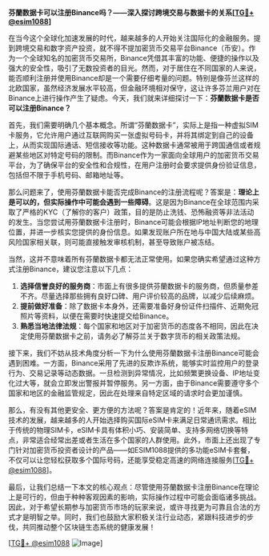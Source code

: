 **芬蘭数据卡可以注册Binance吗？——深入探讨跨境交易与数据卡的关系[[TG💪+ @esim1088](https://t.me/s/esim1088)]**

在当今这个全球化加速发展的时代，越来越多的人开始关注国际化的金融服务。提到跨境交易和数字资产投资，就不得不提加密货币交易平台Binance（币安）。作为一个全球知名的加密货币交易所，Binance凭借其丰富的功能、便捷的操作以及强大的安全性，吸引了无数投资者的目光。然而，对于居住在不同国家的人来说，能否顺利注册并使用Binance却是一个需要仔细考量的问题。特别是像芬兰这样的北欧国家，虽然经济发展水平较高，但金融环境相对保守，这让许多芬兰用户对在Binance上进行操作产生了疑虑。今天，我们就来详细探讨一下：**芬蘭数据卡是否可以注册Binance？**

首先，我们需要明确几个基本概念。所谓“芬蘭数据卡”，实际上是指一种虚拟SIM卡服务，它允许用户通过互联网购买一张虚拟号码卡，并将其绑定到自己的设备上，从而实现国际通话、短信接收等功能。这种数据卡通常被用于跨国通信或者规避某些地区对特定号码的限制。而Binance作为一家面向全球用户的加密货币交易平台，为了确保平台的安全性和合规性，在用户注册时会要求提供身份验证信息，包括但不限于手机号码、邮箱地址等。

那么问题来了，使用芬蘭数据卡能否完成Binance的注册流程呢？答案是：**理论上是可以的，但实际操作中可能会遇到一些障碍**。这是因为Binance在全球范围内采取了严格的KYC（了解你的客户）政策，目的是防止洗钱、恐怖融资等非法活动的发生。当您尝试用芬蘭数据卡注册时，Binance可能会根据IP地址判断您的地理位置，并进一步核实您提供的身份信息。如果发现账户所在地与中国大陆或某些高风险国家相关联，则可能直接触发审核机制，甚至导致账户被冻结。

当然，这并不意味着所有芬蘭数据卡都无法正常使用。如果您确实希望通过这种方式注册Binance，建议您注意以下几点：

1. **选择信誉良好的服务商**：市面上有很多提供芬蘭数据卡的服务商，但质量参差不齐。尽量选择那些拥有良好口碑、用户评价较高的品牌，以减少后续麻烦。
2. **提前做好准备**：除了数据卡本身外，还需要准备好身份证件扫描件、近期免冠照片等资料，以便在需要时快速提交给Binance。
3. **熟悉当地法律法规**：每个国家和地区对于加密货币的态度各不相同，因此在决定使用芬蘭数据卡之前，请务必了解芬兰关于数字货币的相关政策法规。

接下来，我们不妨从技术角度分析一下为什么使用芬蘭数据卡注册Binance可能会遇到困难。一方面，Binance采用了先进的反欺诈系统，能够实时监控用户的登录行为、交易记录等动态数据。一旦检测到异常情况，比如频繁更换设备、IP地址变化过大等，就会立即发出警报并暂停服务。另一方面，由于Binance需要遵守多个国家和地区的金融监管规定，因此在处理来自特定区域的请求时会更加谨慎。

那么，有没有其他更安全、更方便的方法呢？答案是肯定的！近年来，随着eSIM技术的发展，越来越多的人开始选择购买国际eSIM卡来满足日常通讯需求。相比于传统的物理SIM卡，eSIM卡具有体积小巧、安装简单、支持多网络切换等特点，非常适合经常出差或者生活在多个国家的人群使用。此外，市面上还出现了专门针对加密货币投资者设计的产品——如ESIM1088提供的多功能eSIM卡套餐，不仅可以让您轻松获取多个国际号码，还能享受稳定高速的网络连接服务[[TG💪+ @esim1088](https://t.me/s/esim1088)]。

最后，让我们总结一下本文的核心观点：尽管使用芬蘭数据卡注册Binance在理论上是可行的，但由于种种客观因素的影响，实际操作过程中可能会面临诸多挑战。因此，对于希望长期参与加密货币市场的玩家来说，或许寻找更为可靠且合法的方式才是明智之举。同时，我们也鼓励大家积极关注行业动态，紧跟科技进步的步伐，共同推动整个区块链生态系统的健康发展！

[[TG💪+ @esim1088](https://t.me/s/esim1088) ![Image](https://i.postimg.cc/4NQfJmqS/Snipaste-2025-05-13-00-14-12.png)]